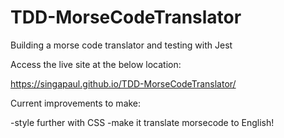 # TDD-MorseCodeTranslator
Building a morse code translator and testing with Jest

Access the live site at the below location: 

https://singapaul.github.io/TDD-MorseCodeTranslator/


Current improvements to make:

-style further with CSS
-make it translate morsecode to English! 
